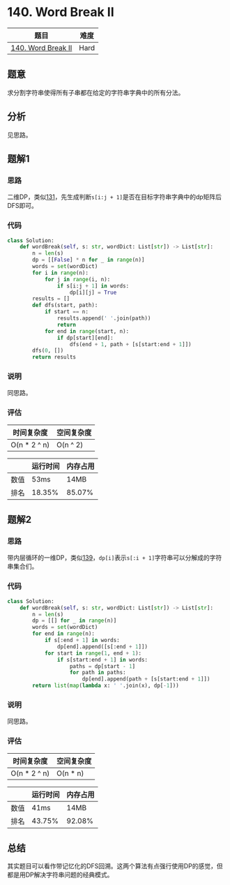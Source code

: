 # 140. Word Break II

| 题目 | 难度 |
| ---- | ---- |
| [140. Word Break II](https://leetcode.com/problems/word-break-ii/) | Hard |

## 题意

求分割字符串使得所有子串都在给定的字符串字典中的所有分法。

## 分析

见思路。

## 题解1

### 思路

二维DP，类似[131](131.md)，先生成判断`s[i:j + 1]`是否在目标字符串字典中的dp矩阵后DFS即可。

### 代码

```python
class Solution:
    def wordBreak(self, s: str, wordDict: List[str]) -> List[str]:
        n = len(s)
        dp = [[False] * n for _ in range(n)]
        words = set(wordDict)
        for i in range(n):
            for j in range(i, n):
                if s[i:j + 1] in words:
                    dp[i][j] = True
        results = []
        def dfs(start, path):
            if start == n:
                results.append(' '.join(path))
                return
            for end in range(start, n):
                if dp[start][end]:
                    dfs(end + 1, path + [s[start:end + 1]])
        dfs(0, [])
        return results
```

### 说明

同思路。

### 评估

| 时间复杂度 | 空间复杂度 |
| ---- | ---- |
| O(n * 2 ^ n) | O(n ^ 2) |

| | 运行时间 | 内存占用 |
| ---- | ---- | ---- |
| 数值 | 53ms | 14MB |
| 排名 | 18.35% | 85.07% |

## 题解2

### 思路

带内层循环的一维DP，类似[139](139.md)，`dp[i]`表示`s[:i + 1]`字符串可以分解成的字符串集合们。

### 代码

```python
class Solution:
    def wordBreak(self, s: str, wordDict: List[str]) -> List[str]:
        n = len(s)
        dp = [[] for _ in range(n)]
        words = set(wordDict)
        for end in range(n):
            if s[:end + 1] in words:
                dp[end].append([s[:end + 1]])
            for start in range(1, end + 1):
                if s[start:end + 1] in words:
                    paths = dp[start - 1]
                    for path in paths:
                        dp[end].append(path + [s[start:end + 1]])
        return list(map(lambda x: ' '.join(x), dp[-1]))
```

### 说明

同思路。

### 评估

| 时间复杂度 | 空间复杂度 |
| ---- | ---- |
| O(n * 2 ^ n) | O(n * n) |

| | 运行时间 | 内存占用 |
| ---- | ---- | ---- |
| 数值 | 41ms | 14MB |
| 排名 | 43.75% | 92.08% |

## 总结

其实题目可以看作带记忆化的DFS回溯。这两个算法有点强行使用DP的感觉，但都是用DP解决字符串问题的经典模式。
